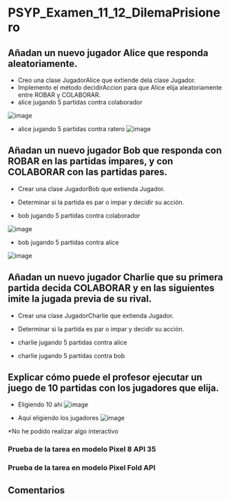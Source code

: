 # PSYP_Examen_11_12_DilemaPrisionero

## Añadan un nuevo jugador Alice que responda aleatoriamente.

* Creo una clase JugadorAlice que extiende dela clase Jugador.
* Implemento el método decidirAccion para que Alice elija aleatoriamente entre ROBAR y COLABORAR.
* alice jugando 5 partidas contra colaborador
  
![image](https://github.com/user-attachments/assets/8471f62f-1b62-4fc9-a711-c3e233024a53)

* alice jugando 5 partidas contra ratero
![image](https://github.com/user-attachments/assets/ad7e7056-5aa7-447b-b314-0f32fd40fbb7)

## Añadan un nuevo jugador Bob que responda con ROBAR en las partidas impares, y con COLABORAR con las partidas pares.

* Crear una clase JugadorBob que extienda Jugador.
* Determinar si la partida es par o impar y decidir su acción.
  
* bob jugando 5 partidas contra colaborador

![image](https://github.com/user-attachments/assets/1b442794-8351-42b9-884e-23a167b9ff6b)


* bob jugando 5 partidas contra alice

![image](https://github.com/user-attachments/assets/5d6048bd-490b-40ac-bb5e-f9ac23c2c370)
    

## Añadan un nuevo jugador Charlie que su primera partida decida COLABORAR y en las siguientes imite la jugada previa de su rival.

* Crear una clase JugadorCharlie que extienda Jugador.
* Determinar si la partida es par o impar y decidir su acción.
  
* charlie jugando 5 partidas contra alice


* charlie jugando 5 partidas contra bob



## Explicar cómo puede el profesor ejecutar un juego de 10 partidas con los jugadores que elija.

* Eligiendo 10 ahí
![image](https://github.com/user-attachments/assets/4a66cbc1-2bb5-4d72-b0a0-6c2c3151637a)

* Aquí eligiendo los jugadores
![image](https://github.com/user-attachments/assets/82d4a135-ac21-4f6c-b35a-1717c9591d94)

*No he podido realizar algo interactivo

  

### Prueba de la tarea en modelo Pixel 8 API 35



### Prueba de la tarea en modelo Pixel Fold API 


## Comentarios


